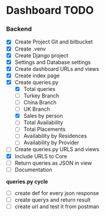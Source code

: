 # Dashboard TODO



### Backend  

- [X] Create Project Git and bitbucket
- [X] Create .venv 
- [X] Create Django project
- [X] Settings and Database settings
- [X] Create dashboard URLs and views
- [X] Create index page
- [X] Create queries.py
   - [X] Total queries
   - [ ] Turkey Branch
   - [ ] China Branch
   - [ ] UK Branch
   - [X] Sales by person
   - [ ] Total Availability
   - [ ] Total Placements
   - [ ] Availability by Residences
   - [ ] Availability by Provider
- [ ] Create queries.py URLS and views
- [X] Include URLS to Core
- [ ] Return queries as JSON in view
- [ ] Documentation

**queries.py cycle**  
- [ ] create def for every json response
- [ ] create querys and return result
- [ ] create url and test it from postman 
